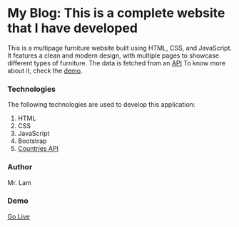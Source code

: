 # My Blog: This is a complete website that I have developed

This is a multipage furniture website built using HTML, CSS, and JavaScript. It features a clean and modern design, with multiple pages to showcase different types of furniture. The data is fetched from an [API](https://restcountries.eu/rest/v2/all) To know more about it, check the [demo](https://huynhxuanlam-it44.github.io/JS-Basic-mywebsite-myblog/).

### Technologies

The following technologies are used to develop this application:

1. HTML
2. CSS
3. JavaScript
4. Bootstrap
5. [Countries API](https://restcountries.eu/rest/v2/all) 
   

### Author
Mr. Lam
### Demo
[Go Live](https://huynhxuanlam-it44.github.io/JS-Basic-mywebsite-myblog/)
